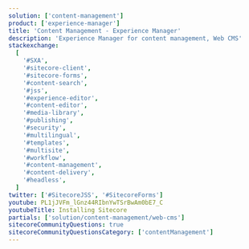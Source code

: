 ```yaml
---
solution: ['content-management']
product: ['experience-manager']
title: 'Content Management - Experience Manager'
description: 'Experience Manager for content management, Web CMS'
stackexchange:
  [
    '#SXA',
    '#sitecore-client',
    '#sitecore-forms',
    '#content-search',
    '#jss',
    '#experience-editor',
    '#content-editor',
    '#media-library',
    '#publishing',
    '#security',
    '#multilingual',
    '#templates',
    '#multisite',
    '#workflow',
    '#content-management',
    '#content-delivery',
    '#headless',
  ]
twitter: ['#SitecoreJSS', '#SitecoreForms']
youtube: PL1jJVFm_lGnz44RIbnYwTSrBwAm0bE7_C
youtubeTitle: Installing Sitecore
partials: ['solution/content-management/web-cms']
sitecoreCommunityQuestions: true
sitecoreCommunityQuestionsCategory: ['contentManagement']
---
```

